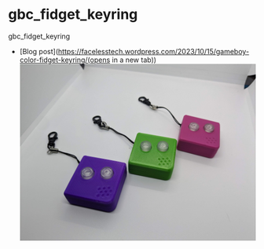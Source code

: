# gbc_fidget_keyring
gbc_fidget_keyring
* [Blog post](https://facelesstech.wordpress.com/2023/10/15/gameboy-color-fidget-keyring/(opens in a new tab))
![alt text](https://github.com/facelesstech/gbc_fidget_keyring/blob/main/PXL_20231004_170249180.jpg?raw=true)
